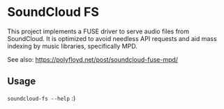 SoundCloud FS
=============

This project implements a FUSE driver to serve audio files from SoundCloud. It
is optimized to avoid needless API requests and aid mass indexing by music
libraries, specifically MPD.

See also: https://polyfloyd.net/post/soundcloud-fuse-mpd/

## Usage
`soundcloud-fs --help` :)
